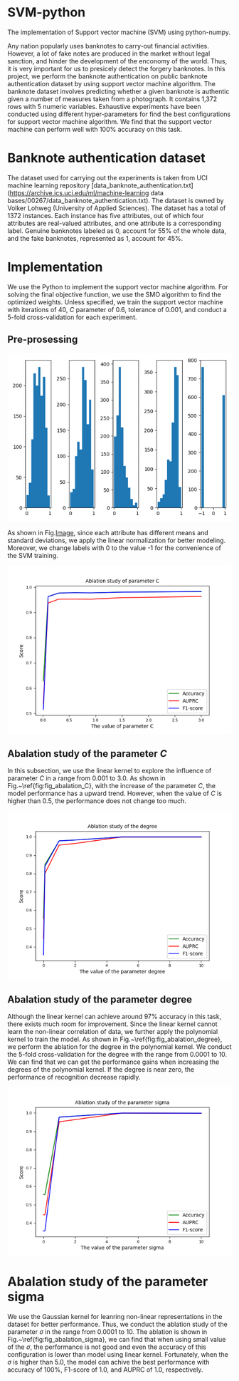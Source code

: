 # SVM-python
 The implementation of Support vector machine (SVM) using python-numpy.

Any nation popularly uses banknotes to carry-out financial activities. However, a lot of fake notes are produced in the market without legal sanction, and hinder the development of the enconomy of the world. Thus, it is very important for us to presicely detect the forgery banknotes. In this project, we perform the banknote authentication on public banknote authentication dataset by using support vector machine algorithm. The banknote dataset involves predicting whether a given banknote is authentic given a number of measures taken from a photograph. It contains 1,372 rows with 5 numeric variables. Exhaustive experiments have been conducted using different hyper-parameters for find the best configurations for support vector machine algorithm. We find that the support vector machine can perform well with 100\% accuracy on this task.

# Banknote authentication dataset
The dataset used for carrying out the experiments is taken from UCI machine learning repository [data_banknote_authentication.txt](https://archive.ics.uci.edu/ml/machine-learning data bases/00267/data_banknote_authentication.txt). The dataset is owned by Volker Lohweg (University of Applied Sciences). The dataset has a total of 1372 instances. Each instance has five attributes, out of which four attributes are real-valued attributes, and one attribute is a corresponding label. Genuine banknotes labeled as 0, account for 55\% of the whole data, and the fake banknotes, represented as 1, account for 45\%.

# Implementation
We use the Python to implement the support vector machine algorithm. For solving the final objective function, we use the SMO algorithm to find the optimized weights. Unless specified, we train the support vector machine with iterations of 40, $C$ parameter of 0.6, tolerance of 0.001, and conduct a 5-fold cross-validation for each experiment.

## Pre-prosessing
![Image](./hist.png#pic_center)

As shown in Fig.[Image](./hist.png), since each attribute has different means and standard deviations,  we apply the linear normalization for better modeling. Moreover, we change labels with 0 to the value -1 for the convenience of the SVM training. 


![Image](./parameter_C.png#pic_center)


## Abalation study of the parameter $C$
In this subsection, we use the linear kernel to explore the influence of parameter $C$ in a range from $0.001$ to $3.0$. As shown in Fig.~\ref{fig:fig_abalation_C}, with the increase of the parameter $C$, the model performance has a upward trend. However, when the value of $C$ is higher than 0.5, the performance does not change too much.


![Image](./parameter_degree.png#pic_center)


## Abalation study of the parameter degree
Although the linear kernel can achieve around $97\%$ accuracy in this task, there exists much room for improvement. Since the linear kernel cannot learn the non-linear correlation of data, we further apply the polynomial kernel to train the model. As shown in Fig.~\ref{fig:fig_abalation_degree}, we perform the ablation for the degree in the polynomial kernel. We conduct the 5-fold cross-validation for the degree with the range from $0.0001$ to $10$. We can find that we can get the performance gains when increasing the degrees of the polynomial kernel. If the degree is near zero, the performance of recognition decrease rapidly. 


![Image](./parameter_sigma.png#pic_center)


# Abalation study of the parameter sigma
We use the Gaussian kernel for leanring non-linear representations in the dataset for better performance. Thus, we conduct the ablation study of the parameter $\sigma$ in the range from $0.0001$ to $10$. The ablation is shown in Fig.~\ref{fig:fig_abalation_sigma}, we can find that when using small value of the $\sigma$, the performance is not good and even the accuracy of this configuration is lower than model using linear kernel. Fortunately, when the $\sigma$ is higher than 5.0, the model can achive the best performance with  accuracy of $100\%$,  F1-score of $1.0$, and AUPRC of $1.0$, respectively.
